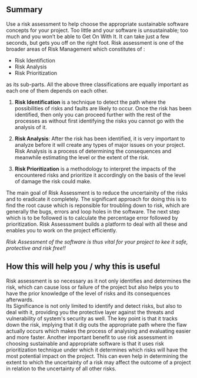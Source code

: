## Summary
Use a risk assessment to help choose the appropriate sustainable software concepts for your project. Too little and your software is unsustainable; too much and you won’t be able to Get On With It. It can take just a few seconds, but gets you off on the right foot.
Risk assessment is one of the broader areas of Risk Management which constitutes of :
* Risk Identifiction
* Risk Analysis
* Risk Prioritization

as its sub-parts. All the above three classifications are equally important as each one of them depends on each other. 
1. __Risk Identification__ is a technique to detect the path where the possibilities of risks and faults are likely to occur.
Once the risk has been identified, then only you can proceed further with the rest of the processes as without first identifying the risks you cannot go with the analysis of it.

2. __Risk Analysis__: After the risk has been identified, it is very important to analyze before it will create any types of major issues on your project. Risk Analysis is a process of determining the consequences and meanwhile estimating the level or the extent of the risk.

3. __Risk Prioritization__ is a methodology to interpret the impacts of the encountered risks and prioritize it accordingly on the basis of the level of damage the risk could make.

The main goal of Risk Assessment is to reduce the uncertainity of the risks and to eradicate it completely. 
The significant approach for doing this is to find the root cause which is reponsible for troubling down to risk, which are generally the bugs, errors and loop holes in the software. 
The next step which is to be followed is to calculate the percentage error followed by prioritization.
Risk Assesssment builds a platform to deal with all these and enables you to work on the project efficiently.


*Risk Assessment of the software is thus vital for your project to kee it safe, protective and risk free!!* 

## How this will help you / why this is useful
Risk assessment is so necessary as it not only identifies and determines the risk, which can cause loss or failure of the project but also helps you to have the prior knowledge of the level of risks and its consequences afterwards.  
Its Significance is not only limited to identify and detect risks, but also  to deal with it, providing you the protective layer against the threats and vulnerability of system's security as well.
The key point is that it tracks down the risk, implying that it dig outs the appropriate path where  the flaw actually occurs which makes the process of analysing and evaluating easier and more faster.
Another important benefit to use risk assessment in choosing sustainable and appropriate software is that it uses risk prioritization technique under which it determines which risks will have the most potential impact on the project. This can even help in determining the extent to which the uncertainty of a risk may affect the outcome of a project in relation to the uncertainty of all other risks.



